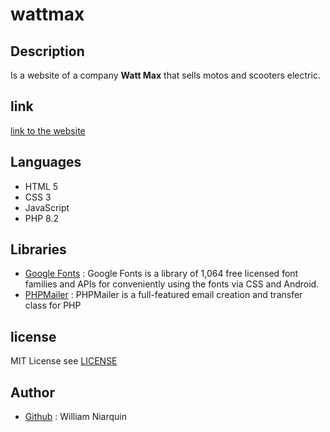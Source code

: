 # wattmax 

## Description

Is a website of a company **Watt Max** that sells motos and scooters electric.

## link

[link to the website](https://wattmax.fr/)

## Languages

- HTML 5
- CSS 3
- JavaScript
- PHP 8.2

## Libraries

- [Google Fonts](https://fonts.google.com/) : Google Fonts is a library of 1,064 free licensed font families and APIs for conveniently using the fonts via CSS and Android.
- [PHPMailer](https://github.com/PHPMailer/PHPMailer) : PHPMailer is a full-featured email creation and transfer class for PHP

## license

MIT License see [LICENSE](https://github.com/williamnrqn/wattmax/LICENSE)

## Author

- [Github](https://github.com/williamnrqn) : William Niarquin
